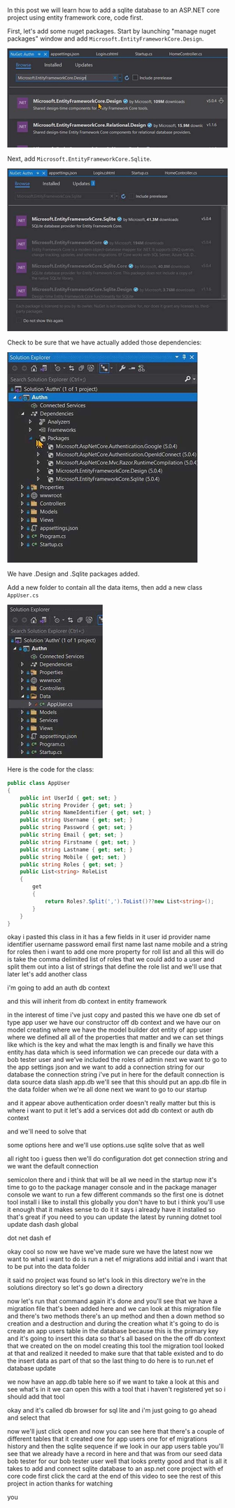 In this post we will learn how to add a sqlite database to an ASP.NET core project using entity framework core, code first.

First, let's add some nuget packages. Start by launching "manage nuget packages" window and add `Microsoft.EntityFrameworkCore.Design`.

![Image 1](https://raw.githubusercontent.com/mobiletonster/blogposts/main/code/aspnetcore/images/addsqlitedb/1-efcoredesign-cropped.jpg "manage nuget - add ef core design")


Next, add `Microsoft.EntityFrameworkCore.Sqlite`.

![Image 2](https://raw.githubusercontent.com/mobiletonster/blogposts/main/code/aspnetcore/images/addsqlitedb/2-efcoresqlite-cropped.jpg "manage nuget - add ef core sqlite")


Check to be sure that we have actually added those dependencies:

![Image 3](https://raw.githubusercontent.com/mobiletonster/blogposts/main/code/aspnetcore/images/addsqlitedb/3-dependenciesadded-cropped.jpg "dependencies appear in solution explorer")

We have .Design and .Sqlite packages added.

Add a new folder to contain all the data items, then add a new class `AppUser.cs`

![Image 4](https://raw.githubusercontent.com/mobiletonster/blogposts/main/code/aspnetcore/images/addsqlitedb/4-datafolder-appuserclass-cropped.jpg)

Here is the code for the class:

```csharp
public class AppUser
{
    public int UserId { get; set; }
    public string Provider { get; set; }
    public string NameIdentifier { get; set; }
    public string Username { get; set; }
    public string Password { get; set; }
    public string Email { get; set; }
    public string Firstname { get; set; }
    public string Lastname { get; set; }
    public string Mobile { get; set; }
    public string Roles { get; set; }
    public List<string> RoleList
    {
        get
        {
            return Roles?.Split(',').ToList()??new List<string>();
        }
    }
}
```

okay i pasted this class in it has a few fields in it user id provider name identifier username password email first name last name mobile and a string for roles then i want to add one more property for roll list and all this will do is take the comma delimited list of roles that we could add to a user and split them out into a list of strings that define the role list and we'll use that later let's add another class

i'm going to add an auth db context

and this will inherit from db context in entity framework

in the interest of time i've just copy and pasted this we have one db set of type app user we have our constructor off db context and we have our on model creating where we have the model builder dot entity of app user where we defined all all of the properties that matter and we can set things like which is the key and what the max length is and finally we have this entity.has data which is seed information we can precede our data with a bob tester user and we've included the roles of admin next we want to go to the app settings json and we want to add a connection string for our database the connection string i've put in here for the default connection is data source data slash app.db we'll see that this should put an app.db file in the data folder when we're all done next we want to go to our startup

and it appear above authentication order doesn't really matter but this is where i want to put it let's add a services dot add db context or auth db context

and we'll need to solve that

some options here and we'll use options.use sqlite solve that as well

all right too i guess then we'll do configuration dot get connection string and we want the default connection

semicolon there and i think that will be all we need in the startup now it's time to go to the package manager console and in the package manager console we want to run a few different commands so the first one is dotnet tool install i like to install this globally you don't have to but i think you'll use it enough that it makes sense to do it it says i already have it installed so that's great if you need to you can update the latest by running dotnet tool update dash dash global

dot net dash ef

okay cool so now we have we've made sure we have the latest now we want to what i want to do is run a net ef migrations add initial and i want that to be put into the data folder

it said no project was found so let's look in this directory we're in the solutions directory so let's go down a directory

now let's run that command again it's done and you'll see that we have a migration file that's been added here and we can look at this migration file and there's two methods there's an up method and then a down method so creation and a destruction and during the creation what it's going to do is create an app users table in the database because this is the primary key and it's going to insert this data so that's all based on the the off db context that we created on the on model creating this tool the migration tool looked at that and realized it needed to make sure that that table existed and to do the insert data as part of that so the last thing to do here is to run.net ef database update

we now have an app.db table here so if we want to take a look at this and see what's in it we can open this with a tool that i haven't registered yet so i should add that tool

okay and it's called db browser for sql lite and i'm just going to go ahead and select that

now we'll just click open and now you can see here that there's a couple of different tables that it created one for app users one for ef migrations history and then the sqlite sequence if we look in our app users table you'll see that we already have a record in here and that was from our seed data bob tester for our bob tester user well that looks pretty good and that is all it takes to add and connect sqlite database to an asp.net core project with ef core code first click the card at the end of this video to see the rest of this project in action thanks for watching

you
